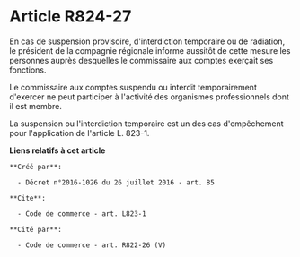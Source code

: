 # Article R824-27

En cas de suspension provisoire, d'interdiction temporaire ou de radiation, le président de la compagnie régionale informe
aussitôt de cette mesure les personnes auprès desquelles le commissaire aux comptes exerçait ses fonctions. 

Le commissaire aux comptes suspendu ou interdit temporairement d'exercer ne peut participer à l'activité des organismes
professionnels dont il est membre. 

La suspension ou l'interdiction temporaire est un des cas d'empêchement pour l'application de l'article L. 823-1.

**Liens relatifs à cet article**

	**Créé par**:

	  - Décret n°2016-1026 du 26 juillet 2016 - art. 85

	**Cite**:

	  - Code de commerce - art. L823-1

	**Cité par**:

	  - Code de commerce - art. R822-26 (V)
